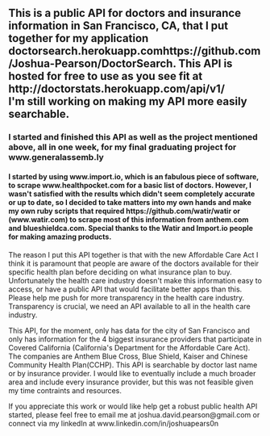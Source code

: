 <h2>This is a public API for doctors and insurance information in San Francisco, CA,
that I put together for my application <a>doctorsearch.herokuapp.com</a><a>https://github.com/Joshua-Pearson/DoctorSearch</a>. This API is hosted
for free to use as you see fit at <a>http://doctorstats.herokuapp.com/api/v1/</a><br>I'm still working on making
my API more easily searchable.</h2><h3>I started and finished this API as well as the project mentioned above, all in one week, for my final graduating project for 
www.generalassemb.ly </h3><h4>I started by using <a>www.import.io</a>, which is an fabulous piece of software, to scrape <a>www.healthpocket.com</a> 
for a basic list of doctors. However, I wasn't satisfied with the results which didn't seem completely accurate or up to date, 
so I decided to take matters into my own hands and make my own ruby scripts that required <a>https://github.com/watir/watir</a> or (<a>www.watir.com</a>) 
to scrape most of this information from <a>anthem.com</a> and <a>blueshieldca.com</a>. Special thanks to the Watir and Import.io people for making amazing products.</h4> 

<p>The reason I put this API together is that with the new Affordable Care Act I think it is paramount that people
are aware of the doctors available for their specific health plan before deciding on what insurance plan to buy.
Unfortunately the health care industry doesn't make this information easy to access, or have a public
API that would facilitate better apps than this. Please help me push for more transparency in 
the health care industry. Transparency is crucial, we need an API available to all in the health care industry.</p>

<p> This API, for the moment, only has data for the city of San Francisco and only has information for the 
  4 biggest insurance providers that participate in Covered California (California's Department for the Affordable Care Act).
  The companies are Anthem Blue Cross, Blue Shield, Kaiser and Chinese Community Health Plan(CCHP). This API is searchable
  by doctor last name or by insurance provider. I would like to eventually include a much broader area and include every insurance provider, but this was not feasible
  given my time contraints and resources.</p>
<p>If you appreciate this work or would like help get a robust public health API started, please feel free to email me at joshua.david.pearson@gmail.com 
  or connect via my linkedIn at <a>www.linkedin.com/in/joshuapears0n</a></p>
